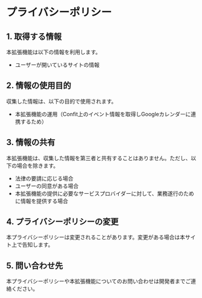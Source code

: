 # プライバシーポリシー

## 1. 取得する情報

本拡張機能は以下の情報を利用します。

- ユーザーが開いているサイトの情報

## 2. 情報の使用目的

収集した情報は、以下の目的で使用されます。

- 本拡張機能の運用（Confit上のイベント情報を取得しGoogleカレンダーに連携するため）

## 3. 情報の共有

本拡張機能は、収集した情報を第三者と共有することはありません。ただし、以下の場合を除きます。

- 法律の要請に応じる場合
- ユーザーの同意がある場合
- 本拡張機能の提供に必要なサービスプロバイダーに対して、業務遂行のために情報を提供する場合

## 4. プライバシーポリシーの変更

本プライバシーポリシーは変更されることがあります。変更がある場合は本サイト上で告知します。

## 5. 問い合わせ先

本プライバシーポリシーや本拡張機能についてのお問い合わせは開発者までご連絡ください。
